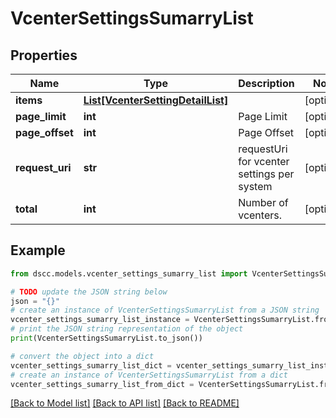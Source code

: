 # VcenterSettingsSumarryList


## Properties

Name | Type | Description | Notes
------------ | ------------- | ------------- | -------------
**items** | [**List[VcenterSettingDetailList]**](VcenterSettingDetailList.md) |  | [optional] 
**page_limit** | **int** | Page Limit | [optional] 
**page_offset** | **int** | Page Offset | [optional] 
**request_uri** | **str** | requestUri for vcenter settings per system | [optional] 
**total** | **int** | Number of vcenters. | [optional] 

## Example

```python
from dscc.models.vcenter_settings_sumarry_list import VcenterSettingsSumarryList

# TODO update the JSON string below
json = "{}"
# create an instance of VcenterSettingsSumarryList from a JSON string
vcenter_settings_sumarry_list_instance = VcenterSettingsSumarryList.from_json(json)
# print the JSON string representation of the object
print(VcenterSettingsSumarryList.to_json())

# convert the object into a dict
vcenter_settings_sumarry_list_dict = vcenter_settings_sumarry_list_instance.to_dict()
# create an instance of VcenterSettingsSumarryList from a dict
vcenter_settings_sumarry_list_from_dict = VcenterSettingsSumarryList.from_dict(vcenter_settings_sumarry_list_dict)
```
[[Back to Model list]](../README.md#documentation-for-models) [[Back to API list]](../README.md#documentation-for-api-endpoints) [[Back to README]](../README.md)


